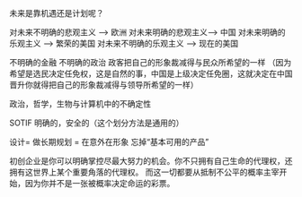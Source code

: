未来是靠机遇还是计划呢？

对未来不明确的悲观主义 --> 欧洲
对未来明确的悲观主义--> 中国
对未来明确的乐观主义 --> 繁荣的美国
对未来不明确的乐观主义 --> 现在的美国


不明确的金融
不明确的政治 政客把自己的形象裁减得与民众所希望的一样 （因为希望是选民决定任免权，这是自然的事，中国是上级决定任免圈，这就决定在中国晋升你就得把自己的形象裁减得与领导所希望的一样）

政治，哲学，生物与计算机中的不确定性

SOTIF 明确的，安全的（这个划分方法是通用的）

设计= 做长期规划 = 在意外在形象   忘掉“基本可用的产品”


初创企业是你可以明确掌控尽最大努力的机会。你不只拥有自己生命的代理权，还拥有这世界上某个重要角落的代理权。
而这一切都要从抵制不公平的概率主宰开始，因为你并不是一张被概率决定命运的彩票。